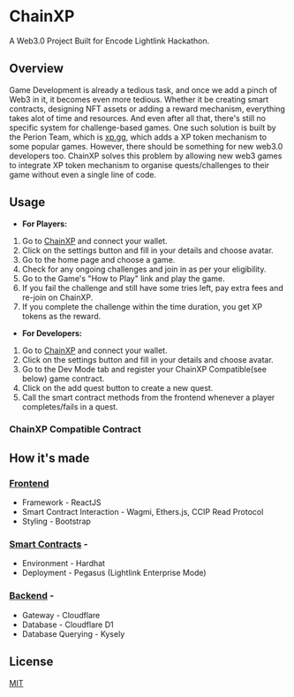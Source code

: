 # ChainXP

A Web3.0 Project Built for Encode Lightlink Hackathon.

## Overview
Game Development is already a tedious task, and once we add a pinch of Web3 in it, it becomes even more tedious. Whether it be creating smart contracts, designing NFT assets or adding a reward mechanism, everything takes alot of time and resources. And even after all that, there's still no specific system for challenge-based games. One such solution is built by the Perion Team, which is [xp.gg](xp.gg), which adds a XP token mechanism to some popular games. However, there should be something for new web3.0 developers too.
ChainXP solves this problem by allowing new web3 games to integrate XP token mechanism to organise quests/challenges to their game without even a single line of code.

## Usage

- **For Players:**
1. Go to [ChainXP](www.chainxp.com) and connect your wallet.
2. Click on the settings button and fill in your details and choose avatar.
3. Go to the home page and choose a game.
4. Check for any ongoing challenges and join in as per your eligibility.
5. Go to the Game's "How to Play" link and play the game.
6. If you fail the challenge and still have some tries left, pay extra fees and re-join on ChainXP.
7. If you complete the challenge within the time duration, you get XP tokens as the reward.

- **For Developers:**
1. Go to [ChainXP](www.chainxp.com) and connect your wallet.
2. Click on the settings button and fill in your details and choose avatar.
3. Go to the Dev Mode tab and register your ChainXP Compatible(see below) game contract.
4. Click on the add quest button to create a new quest.
5. Call the smart contract methods from the frontend whenever a player completes/fails in a quest.

### ChainXP Compatible Contract

## How it's made
### [Frontend](/frontend/README.md)
- Framework - ReactJS
- Smart Contract Interaction - Wagmi, Ethers.js, CCIP Read Protocol
- Styling - Bootstrap
### [Smart Contracts](/contracts/README.md) -
- Environment - Hardhat
- Deployment - Pegasus (Lightlink Enterprise Mode)
### [Backend](/worker/README.md) -
- Gateway - Cloudflare
- Database - Cloudflare D1
- Database Querying - Kysely

## License

[MIT](https://choosealicense.com/licenses/mit/)